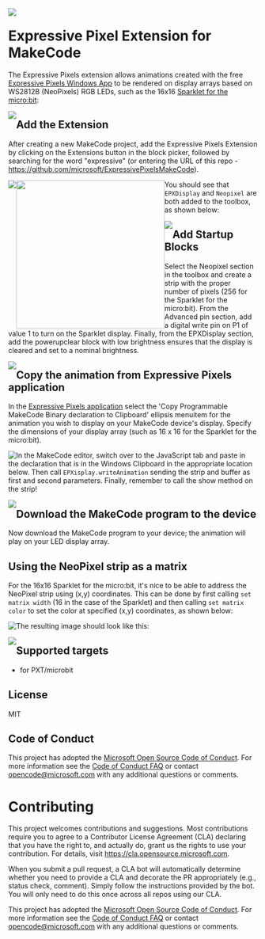 <img src="https://github.com/microsoft/ExpressivePixelsMakeCode/blob/master/images/EPXGitHubLockup.png" style="float: left; margin-right: 10px;" />

# Expressive Pixel Extension for MakeCode

The Expressive Pixels extension allows animations created with the free [Expressive Pixels Windows App](https://www.microsoft.com/en-us/p/expressive-pixels/9mtc56w1rxqh) to be rendered on display arrays based on WS2812B (NeoPixels) RGB LEDs, such as the 16x16 [Sparklet for the micro:bit](https://siliconsquared.com/sparkletmicrobit/):

<img src="https://github.com/microsoft/ExpressivePixelsMakeCode/blob/master/images/sparkletPhoto.jpg" style="float: left;" />

## Add the Extension

After creating a new MakeCode project, add the Expressive Pixels Extension by clicking on the Extensions button in the block picker, followed by searching for the word "expressive" (or entering the URL of this repo - https://github.com/microsoft/ExpressivePixelsMakeCode).

<img src="https://github.com/microsoft/ExpressivePixelsMakeCode/blob/master/images/Docs-MakeCode-Extension.png" style="float: left;" />
<img src="https://github.com/microsoft/ExpressivePixelsMakeCode/blob/master/images/Docs-MakeCode-ExtensionURL.png" style="float: left;"  width="300"/>

You should see that `EPXDisplay` and `Neopixel` are both added to the toolbox, as shown below:

<img src="https://github.com/microsoft/ExpressivePixelsMakeCode/blob/master/images/EPXDisplay-Neopixel.JPG" style="float: left;"/>


## Add Startup Blocks

Select the Neopixel section in the toolbox and create a strip with the proper number of pixels (256 for the Sparklet for the micro:bit).  From the Advanced pin section, add a digital write pin on P1 of value 1 to turn on the Sparklet display. Finally, from the EPXDisplay section, add the powerupclear block with low brightness ensures that the display is cleared and set to a nominal brightness.

<img src="https://github.com/microsoft/ExpressivePixelsMakeCode/blob/master/images/Docs-MakeCode-Startup.png" style="float: left;" />

## Copy the animation from Expressive Pixels application 

In the [Expressive Pixels application](https://www.microsoft.com/en-us/p/expressive-pixels/9mtc56w1rxqh) select the 'Copy Programmable MakeCode Binary declaration to Clipboard' ellipsis menuitem for the animation you wish to display on your MakeCode device's display. Specify the dimensions of your display array (such as 16 x 16 for the Sparklet for the micro:bit). 

In the MakeCode editor, switch over to the JavaScript tab <img src="https://github.com/microsoft/ExpressivePixelsMakeCode/blob/master/images/Docs-MakeCode-Javascript.png" style="float: left;" /> and paste in the declaration that is in the Windows Clipboard in the appropriate location below. Then call `EPXisplay.writeAnimation` sending the strip and buffer as first and second parameters.  Finally, remember to call the show method on the strip!

<img src="https://github.com/microsoft/ExpressivePixelsMakeCode/blob/master/images/Docs-MakeCode-JScript.png" style="float: left;" />

## Download the MakeCode program to the device

Now download the MakeCode program to your device; the animation will play on your LED display array. 

## Using the NeoPixel strip as a matrix

For the 16x16 Sparklet for the micro:bit, it's nice to be able to address the NeoPixel strip using
(x,y) coordinates.  This can be done by first calling `set matrix width` (16 in the case of the Sparklet) 
and then calling `set matrix color` to set the color at specified (x,y) coordinates, as shown below:

<img src="https://github.com/microsoft/ExpressivePixelsMakeCode/blob/master/images/setMatrixWidth.JPG" style="float: left;" />

The resulting image should look like this:

<img src="https://github.com/microsoft/ExpressivePixelsMakeCode/blob/master/images/redDiagonalLine.jpg" style="float: left;" />

## Supported targets

* for PXT/microbit

## License

MIT

## Code of Conduct

This project has adopted the [Microsoft Open Source Code of Conduct](https://opensource.microsoft.com/codeofconduct/). For more information see the [Code of Conduct FAQ](https://opensource.microsoft.com/codeofconduct/faq/) or contact [opencode@microsoft.com](mailto:opencode@microsoft.com) with any additional questions or comments.

# Contributing

This project welcomes contributions and suggestions.  Most contributions require you to agree to a
Contributor License Agreement (CLA) declaring that you have the right to, and actually do, grant us
the rights to use your contribution. For details, visit https://cla.opensource.microsoft.com.

When you submit a pull request, a CLA bot will automatically determine whether you need to provide
a CLA and decorate the PR appropriately (e.g., status check, comment). Simply follow the instructions
provided by the bot. You will only need to do this once across all repos using our CLA.

This project has adopted the [Microsoft Open Source Code of Conduct](https://opensource.microsoft.com/codeofconduct/).
For more information see the [Code of Conduct FAQ](https://opensource.microsoft.com/codeofconduct/faq/) or
contact [opencode@microsoft.com](mailto:opencode@microsoft.com) with any additional questions or comments.


